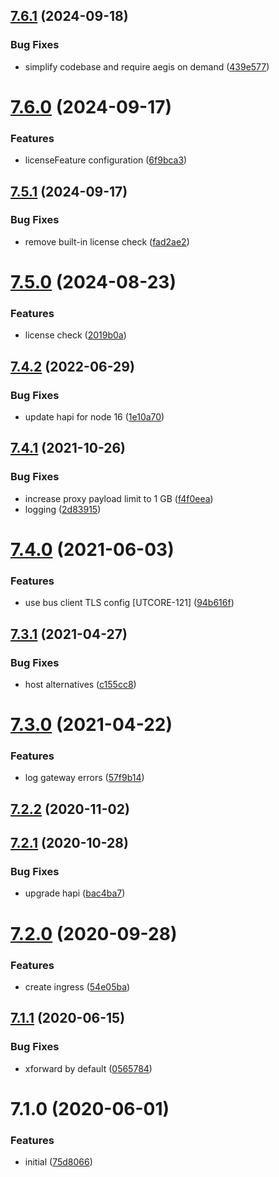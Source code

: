 ## [7.6.1](https://github.com/softwaregroup-bg/ut-gateway/compare/v7.6.0...v7.6.1) (2024-09-18)


### Bug Fixes

* simplify codebase and require aegis on demand ([439e577](https://github.com/softwaregroup-bg/ut-gateway/commit/439e577ace1681aca49404e508301e874b7b572b))



# [7.6.0](https://github.com/softwaregroup-bg/ut-gateway/compare/v7.5.1...v7.6.0) (2024-09-17)


### Features

* licenseFeature configuration ([6f9bca3](https://github.com/softwaregroup-bg/ut-gateway/commit/6f9bca3ef9f77b37b96b6a1e2baced331d023ff8))



## [7.5.1](https://github.com/softwaregroup-bg/ut-gateway/compare/v7.5.0...v7.5.1) (2024-09-17)


### Bug Fixes

* remove built-in license check ([fad2ae2](https://github.com/softwaregroup-bg/ut-gateway/commit/fad2ae225b40fb4ad74e8128115aead697b53d15))



# [7.5.0](https://github.com/softwaregroup-bg/ut-gateway/compare/v7.4.2...v7.5.0) (2024-08-23)


### Features

* license check ([2019b0a](https://github.com/softwaregroup-bg/ut-gateway/commit/2019b0acbb890b2c8327a4500dae55e8a51ea813))



## [7.4.2](https://github.com/softwaregroup-bg/ut-gateway/compare/v7.4.1...v7.4.2) (2022-06-29)


### Bug Fixes

* update hapi for node 16 ([1e10a70](https://github.com/softwaregroup-bg/ut-gateway/commit/1e10a7025bfb858c35b035619a0db55e77491a19))



## [7.4.1](https://github.com/softwaregroup-bg/ut-gateway/compare/v7.4.0...v7.4.1) (2021-10-26)


### Bug Fixes

* increase proxy payload limit to 1 GB ([f4f0eea](https://github.com/softwaregroup-bg/ut-gateway/commit/f4f0eea5b6a1b5ff23c4108b7efac889a88a7889))
* logging ([2d83915](https://github.com/softwaregroup-bg/ut-gateway/commit/2d839158ee07c92ddc78c482f2a195745e4230e1))



# [7.4.0](https://github.com/softwaregroup-bg/ut-gateway/compare/v7.3.1...v7.4.0) (2021-06-03)


### Features

* use bus client TLS config [UTCORE-121] ([94b616f](https://github.com/softwaregroup-bg/ut-gateway/commit/94b616f4c42901ad5b0bfabb173c1f04ac0e1535))



## [7.3.1](https://github.com/softwaregroup-bg/ut-gateway/compare/v7.3.0...v7.3.1) (2021-04-27)


### Bug Fixes

* host alternatives ([c155cc8](https://github.com/softwaregroup-bg/ut-gateway/commit/c155cc87fa952c91844f01b50553111c82819962))



# [7.3.0](https://github.com/softwaregroup-bg/ut-gateway/compare/v7.2.2...v7.3.0) (2021-04-22)


### Features

* log gateway errors ([57f9b14](https://github.com/softwaregroup-bg/ut-gateway/commit/57f9b144b7784793c4932bcadc0e606f3d774922))



## [7.2.2](https://github.com/softwaregroup-bg/ut-gateway/compare/v7.2.1...v7.2.2) (2020-11-02)



## [7.2.1](https://github.com/softwaregroup-bg/ut-gateway/compare/v7.2.0...v7.2.1) (2020-10-28)


### Bug Fixes

* upgrade hapi ([bac4ba7](https://github.com/softwaregroup-bg/ut-gateway/commit/bac4ba74c52069053c1ae07b323a66c687925d5c))



# [7.2.0](https://github.com/softwaregroup-bg/ut-gateway/compare/v7.1.1...v7.2.0) (2020-09-28)


### Features

* create ingress ([54e05ba](https://github.com/softwaregroup-bg/ut-gateway/commit/54e05ba2ed037b3c402405c993255646575fcc24))



## [7.1.1](https://github.com/softwaregroup-bg/ut-gateway/compare/v7.1.0...v7.1.1) (2020-06-15)


### Bug Fixes

* xforward by default ([0565784](https://github.com/softwaregroup-bg/ut-gateway/commit/0565784c21420e80db83d1caf1a542d7dcd8e178))



# 7.1.0 (2020-06-01)


### Features

* initial ([75d8066](https://github.com/softwaregroup-bg/ut-gateway/commit/75d80665a7fa21df132f4d3a28446d97506b127a))



